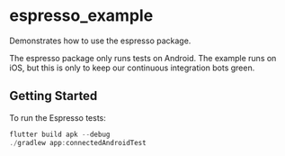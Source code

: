 # espresso_example

Demonstrates how to use the espresso package.

The espresso package only runs tests on Android. The example runs on iOS, but this is only to keep our continuous integration bots green.

## Getting Started

To run the Espresso tests:

```java
flutter build apk --debug
./gradlew app:connectedAndroidTest
```

